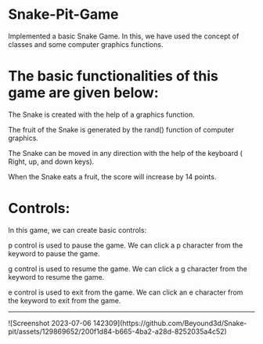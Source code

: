 # Snake-Pit-Game

Implemented a basic Snake Game. In this, we have used the concept of classes and some computer graphics functions.

# The basic functionalities of this game are given below:


 The Snake is created with the help of a graphics function.
 
 The fruit of the Snake is generated by the rand() function of computer graphics.
 
 The Snake can be moved in any direction with the help of the keyboard ( Right, up, and down keys).
 
 When the Snake eats a fruit, the score will increase by 14 points.

 # Controls:
 
 In this game, we can create basic controls:
 
 p control is used to pause the game. We can click a p character from the keyword to pause the game.
 
 g control is used to resume the game. We can click a g character from the keyword to resume the game.
 
 e control is used to exit from the game. We can click an e character from the keyword to exit from the game.
 <hr>
![Screenshot 2023-07-06 142309](https://github.com/Beyound3d/Snake-pit/assets/129869652/200f1d84-b665-4ba2-a28d-8252035a4c52)
